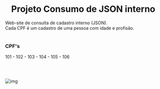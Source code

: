 <h1 align="center">Projeto Consumo de JSON interno</h1>

Web-site de consulta de cadastro interno (JSON). <br>
Cada CPF é um cadastro de uma pessoa com idade e profisão.
<br><br>

<h3>CPF's</h3>
101
- 102
- 103
- 104
- 105
- 106

<br><br>

![img](https://user-images.githubusercontent.com/119445003/216992337-a53839a5-fce1-47ac-b6f9-0014947773fe.png)
